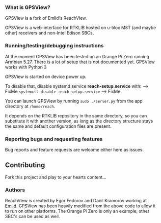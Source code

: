 ### What is GPSView?

GPSView is a fork of Emlid's ReachView.

GPSView is a web-interface for RTKLIB hosted on u-blox M8T (and maybe other) receivers and non-Intel Edison SBCs.

### Running/testing/debugging instructions

At the moment GPSView has been tested on an Orange Pi Zero running Armbian 5.27. There is a lot of setup that is not documented yet.
GPSView works with Python 3

GPSView is started on device power up.

To disable that, disable systemd service **reach-setup.service** with:  --> FixMe
`systemctl disable reach-setup.service` --> FixMe

You can launch GPSView by running `sudo ./server.py` from the app directory at `/home/reach`.

It depends on the RTKLIB repository in the same directory, so you can substitute it with another version, as long as the directory structure stays the same and default configuration files are present.

### Reporting bugs and requesting features

Bug reports and feature requests are welcome either here as issues.

## Contributing

Fork this project and play to your hearts content...

### Authors

ReachView is created by Egor Fedorov and Danil Kramorov working at [Emlid](https://emlid.com/).
GPSView has been heavily modified from the above code to allow it to run on other platforms. The Orange Pi Zero is only an example, other SBC's can be used as well.